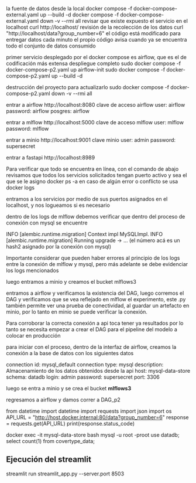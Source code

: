 
la fuente de datos desde la local
docker compose -f docker-compose-external.yaml up --build -d 
docker compose -f docker-compose-external.yaml down -v --rmi all 
revisar que existe expuesto el servicio en el localhost
curl http://localhost/
revisión de la recolección de los datos
curl "http://localhost/data?group_number=6"
el código está modificado para entregar datos cada minuto 
el propio código avisa cuando ya se encuentra todo el conjunto de datos consumido



primer servicio desplegado por el docker compose es airflow, que es el de codificación más extensa 
despliegue completo 
sudo docker compose -f docker-compose-p2.yaml up airflow-init 
sudo docker compose -f docker-compose-p2.yaml up --build -d 

destrucción del proyecto para actualizarlo
sudo docker compose -f docker-compose-p2.yaml down -v --rmi all 

entrar a airflow 
http://localhost:8080
clave de acceso airflow
user: airflow
password: airflow
posgres: airflow

entrar a mlflow
http://localhost:5000
clave de acceso mlflow
user: mlflow
password: mlflow

entrar a minio
http://localhost:9001
clave minio
user: admin
password: supersecret

entrar a fastapi
http://localhost:8989


Para verificar que todo se encuentra en línea, con el comando de abajo revisamos que todos los servicios solicitados tengan puerto activo y sea el que se le asigno 
docker ps -a
en caso de algún error o conflicto se usa 
docker logs <mombre del contenedor>

entramos a los servicios por medio de sus puertos asignados en el localhost, y nos logueamos si es necesario

dentro de los logs de mlflow debemos verificar que dentro del proceso de conexión con mysql se encuentre 

INFO [alembic.runtime.migration] Context impl MySQLImpl.
INFO [alembic.runtime.migration] Running upgrade  -> ... (el número acá es un hash2 asignado por la conexión con mysql)

Importante considerar que pueden haber errores al principio de los logs entre la conexión de mlflow y mysql, pero más adelante se debe evidenciar los logs mencionados

luego entramos a minio y creamos el bucket mlflows3

entramos a airflow y verificamos la existencia del DAG, luego corremos el DAG y verificamos que se vea reflejado en mlflow el experimento, este .py también permite ver una prueba de conectividad, al guardar un artefacto en minio, por lo tanto en minio se puede verificar la conexión.

Para corroborar la correcta conexión a api toca tener ya resultados por lo tanto se necesita empezar a crear el DAG para el pipeline del modelo a colocar en producción

para iniciar con el proceso, dentro de la interfaz de airflow, creamos la conexión a la base de datos con los siguientes datos

connection id: mysql_default
connection type: mysql
description: Almacenamiento de los datos obtenidos desde la api
host: mysql-data-store
schema: datadb
login: admin
password: supersecret
port: 3306


luego se entra a minio y se crea el bucket **mlflows3**

regresamos a airflow y damos correr a DAG_p2 


from datetime import datetime
import requests
import json
import os
API_URL = "http://host.docker.internal:80/data?group_number=6"
response = requests.get(API_URL)
print(response.status_code)

docker exec -it mysql-data-store bash
mysql -u root -proot
use datadb;
select count(1) from covertype_data;


## Ejecución del streamlit

streamlit run streamlit_app.py --server.port 8503






